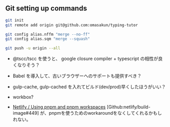 ## Git setting up commands
``` bash
git init
git remote add origin git@github.com:omasakun/typing-tutor

git config alias.nffm "merge --no-ff"
git config alias.sqm "merge --squash"

git push -u origin --all
```

- @tscc/tscc を使うと、 google closure compiler + typescript の相性が良くなりそう？
- Babel を導入して、古いブラウザーへのサポートも提供すべき？
- gulp-cache, gulp-cached を入れてビルド(dev/prod)早くしたほうがいい？
- workbox?

- [Netlify / Using pnpm and pnpm workspaces](https://community.netlify.com/t/using-pnpm-and-pnpm-workspaces/2759) [Github:netlify/build-image#449] が、pnpmを使うためのworkaroundをなくしてくれるかもしれない。